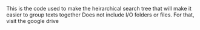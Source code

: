 This is the code used to make the heirarchical search tree that will make it easier to group texts together 
Does not include I/O folders or files. For that, visit the google drive

